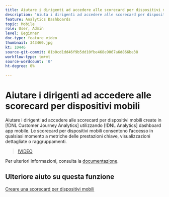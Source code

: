 ```yaml
---
title: Aiutare i dirigenti ad accedere alle scorecard per dispositivi mobili
description: 'Aiuta i dirigenti ad accedere alle scorecard per dispositivi mobili create in Customer Journey Analytics utilizzando l’applicazione mobile dashboard di Analytics.  Le scorecard per dispositivi mobili consentono l’accesso in qualsiasi momento a metriche delle prestazioni chiave, visualizzazioni dettagliate o raggruppamenti. '
feature: Analytics Dashboards
topic: Mobile
role: User, Admin
level: Beginner
doc-type: feature video
thumbnail: 343460.jpg
kt: 10446
source-git-commit: 81b0cd1dd46f9b5dd10fbe468e9067a6d866be38
workflow-type: tm+mt
source-wordcount: '0'
ht-degree: 0%

---
```



# Aiutare i dirigenti ad accedere alle scorecard per dispositivi mobili

Aiutare i dirigenti ad accedere alle scorecard per dispositivi mobili create in [!DNL Customer Journey Analytics] utilizzando [!DNL Analytics] dashboard app mobile.  Le scorecard per dispositivi mobili consentono l’accesso in qualsiasi momento a metriche delle prestazioni chiave, visualizzazioni dettagliate o raggruppamenti.

>[!VIDEO](https://video.tv.adobe.com/v/343460/?quality=12&learn=on)

Per ulteriori informazioni, consulta la [documentazione](https://experienceleague.adobe.com/docs/analytics-platform/using/cja-dashboards/set-up-execs.html).

## Ulteriore aiuto su questa funzione

[Creare una scorecard per dispositivi mobili](create-a-mobile-scorecard.md)